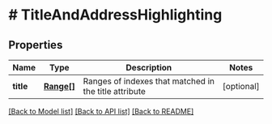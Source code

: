 # # TitleAndAddressHighlighting

## Properties

Name | Type | Description | Notes
------------ | ------------- | ------------- | -------------
**title** | [**Range[]**](Range.md) | Ranges of indexes that matched in the title attribute | [optional]

[[Back to Model list]](../../README.md#models) [[Back to API list]](../../README.md#endpoints) [[Back to README]](../../README.md)
